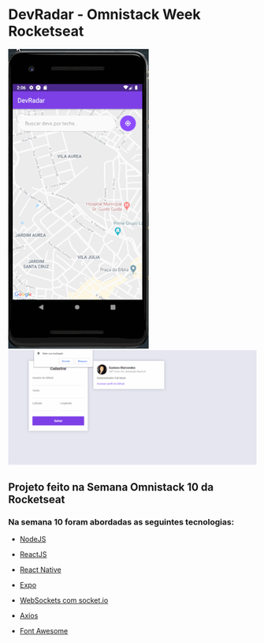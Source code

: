 # DevRadar - Omnistack Week Rocketseat

![](mobile.gif)
![](web.gif)

## Projeto feito na Semana Omnistack 10 da Rocketseat

### Na semana 10 foram abordadas as seguintes tecnologias:

- [NodeJS](https://nodejs.org/en/)

- [ReactJS](https://github.com/facebook/react)

- [React Native](https://github.com/facebook/react-native)

- [Expo](https://github.com/expo/expo)

- [WebSockets com socket.io](https://socket.io/)

- [Axios](https://github.com/axios/axios)

- [Font Awesome](https://github.com/FortAwesome/react-fontawesome)
